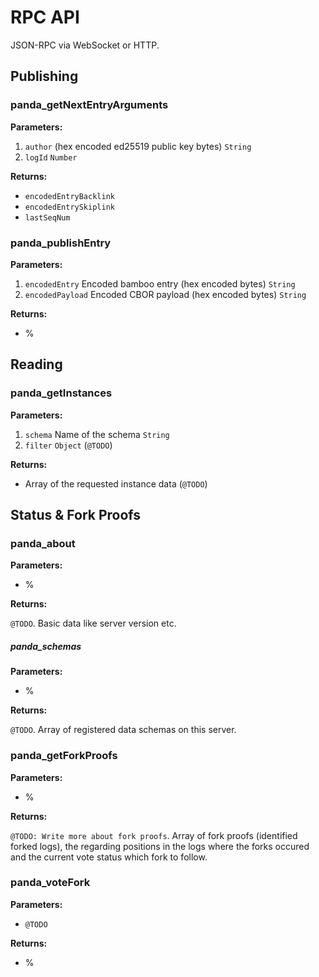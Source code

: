 # RPC API

JSON-RPC via WebSocket or HTTP.

## Publishing

### panda_getNextEntryArguments

**Parameters:**

1. `author` (hex encoded ed25519 public key bytes) `String`
2. `logId` `Number`

**Returns:**

* `encodedEntryBacklink`
* `encodedEntrySkiplink`
* `lastSeqNum`

### panda_publishEntry

**Parameters:**

1. `encodedEntry` Encoded bamboo entry (hex encoded bytes) `String`
2. `encodedPayload` Encoded CBOR payload (hex encoded bytes) `String`

**Returns:**

* %

## Reading

### panda_getInstances

**Parameters:**

1. `schema` Name of the schema `String`
2. `filter` `Object` (`@TODO`)

**Returns:**

* Array of the requested instance data (`@TODO`)

## Status & Fork Proofs

### panda_about

**Parameters:**

* %

**Returns:**

`@TODO`. Basic data like server version etc.

##### panda_schemas

**Parameters:**

* %

**Returns:**

`@TODO`. Array of registered data schemas on this server.

### panda_getForkProofs

**Parameters:**

* %

**Returns:**

`@TODO: Write more about fork proofs`. Array of fork proofs (identified forked logs), the regarding positions in the logs where the forks occured and the current vote status which fork to follow.

### panda_voteFork

**Parameters:**

* `@TODO`

**Returns:**

* %
